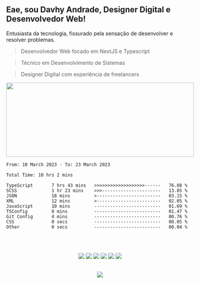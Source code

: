 ## Eae, sou Davhy Andrade, Designer Digital e Desenvolvedor Web!

Entusiasta da tecnologia, fissurado pela sensação de desenvolver e resolver problemas. 
   
> Desenvolvedor Web focado em NextJS e Typescript

> Técnico em Desenvolvimento de Sistemas

> Designer Digital com experiência de freelancers

<img width="100%" height="200px" src="https://i.postimg.cc/mZXw5mwb/oie-1216815k4a-Uyv-MR.gif" />

<br>

<!--START_SECTION:waka-->

```text
From: 10 March 2023 - To: 23 March 2023

Total Time: 10 hrs 2 mins

TypeScript       7 hrs 43 mins   >>>>>>>>>>>>>>>>>>>------   76.88 %
SCSS             1 hr 23 mins    >>>----------------------   13.85 %
JSON             18 mins         >------------------------   03.15 %
XML              12 mins         >------------------------   02.05 %
JavaScript       10 mins         -------------------------   01.69 %
TSConfig         8 mins          -------------------------   01.47 %
Git Config       4 mins          -------------------------   00.76 %
CSS              0 secs          -------------------------   00.05 %
Other            0 secs          -------------------------   00.04 %
```

<!--END_SECTION:waka-->

##

<div align="center"> 
   <br>
      <div align="center">
      <br>
      <a href="https://github.com/davhyandrade" target="_blank"><img src="https://img.shields.io/badge/GitHub-161b22?style=for-the-badge&logo=github&logoColor=white" target="_blank"></a> 
      <a href="https://instagram.com/_davhy" target="_blank"><img src="https://img.shields.io/badge/-Instagram-161b22?style=for-the-badge&logo=instagram&logoColor=white" target="_blank"></a>
      <a href = "mailto:davhydesign@gmail.com"><img src="https://img.shields.io/badge/-Gmail-161b22?style=for-the-badge&logo=gmail&logoColor=white" target="_blank"></a>
      <a href="https://www.linkedin.com/in/davhy-andrade-dev/" target="_blank"><img src="https://img.shields.io/badge/-LinkedIn-161b22?style=for-the-badge&logo=linkedin&logoColor=white" target="_blank"></a> 
      <a href="https://api.whatsapp.com/send?phone=5511934643395" target="_blank"><img src="https://img.shields.io/badge/WhatsApp-161b22?style=for-the-badge&logo=whatsapp&logoColor=white" target="_blank"></a> 
      <a href="https://www.davhyandrade.com.br" target="_blank"><img src="https://img.shields.io/badge/portfólio-161b22?style=for-the-badge&logo=About.me&logoColor=white" target="_blank"></a> 
      <br>
      <br>
   </div>
     
   ![](https://visitor-badge.glitch.me/badge?page_id=davhyandrade&left_color=transparent&right_color=transparent)
</div>
